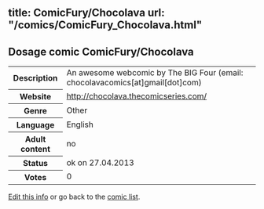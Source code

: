 title: ComicFury/Chocolava
url: "/comics/ComicFury_Chocolava.html"
---
Dosage comic ComicFury/Chocolava
-----------------------------------------

<p id="msg"></p>
<script type="text/javascript">
if (window.location.search === '?edit_info_mail=sent_ok') {
  var elem = document.getElementById("msg");
  elem.innerHTML = 'Edited information sucessfully sent.';
  elem.className = 'ok';
}
</script>
<table class="comicinfo">
<tr>
<th>Description</th><td>An awesome webcomic by The BIG Four (email: chocolavacomics[at]gmail[dot]com)</td>
</tr>
<tr>
<th>Website</th><td><a href="http://chocolava.thecomicseries.com/">http://chocolava.thecomicseries.com/</a></td>
</tr>
<tr>
<th>Genre</th><td>Other</td>
</tr>
<tr>
<th>Language</th><td>English</td>
</tr>
<tr>
<th>Adult content</th><td>no</td>
</tr>
<tr>
<th>Status</th><td>ok on 27.04.2013</td>
</tr>
<tr>
<th>Votes</th><td>0</td>
</tr>
</table>

[Edit this info](ComicFury_Chocolava_edit.html) or go back to the [comic list](../comic-index.html).
